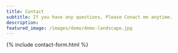 ```yaml
---
title: Contact
subtitle: If you have any questions, Please Conact me anytime.
description:
featured_image: /images/demo/demo-landscape.jpg
---
```


{% include contact-form.html %}
